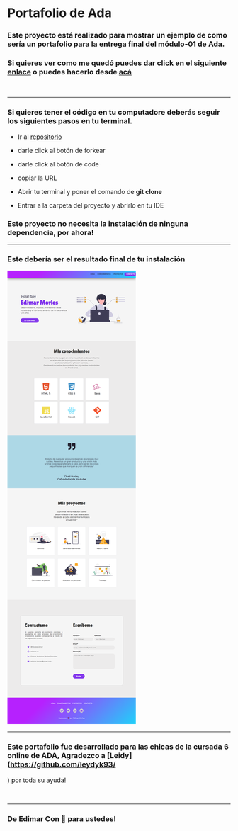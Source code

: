 # Portafolio de Ada
  ### Este proyecto está realizado para mostrar un ejemplo de como sería un portafolio para la entrega final del módulo-01 de Ada.

  ### Si quieres ver como me quedó puedes dar click en el siguiente [enlace](https://edimar-m.github.io/Portfolio-modulo-1/) o puedes hacerlo desde [acá](https://adoring-jang-f31dba.netlify.app)

  <br>

  ***

  ### Si quieres tener el código en tu computadore deberás seguir los siguientes pasos en tu terminal.



  - Ir al [repositorio](https://edimar-m.github.io/Portfolio-modulo-1/)

  - darle click al botón de forkear
  - darle click al botón de code
  - copiar la URL
   - Abrir tu terminal y poner el comando de **git clone <url>**
  - Entrar a la carpeta del proyecto y abrirlo en tu IDE

### Este proyecto no necesita la instalación de ninguna dependencia, por ahora!

***

### Este debería ser el resultado final de tu instalación

![images](./images/screencapture.png)

***

### Este portafolio fue desarrollado para las chicas de la cursada 6 online de ADA, Agradezco a [Leidy](https://github.com/leydyk93/
) por toda su ayuda!

<br>



***
### De Edimar Con 🧡 para ustedes!
  
